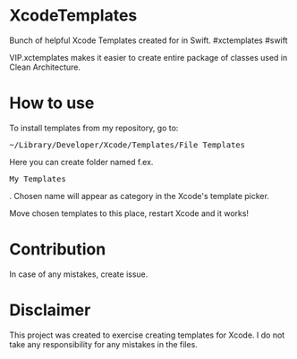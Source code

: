 # XcodeTemplates
Bunch of helpful Xcode Templates created for in Swift. #xctemplates #swift

VIP.xctemplates makes it easier to create entire package of classes used in Clean Architecture.

# How to use
To install templates from my repository, go to:
<pre>~/Library/Developer/Xcode/Templates/File Templates</pre>

Here you can create folder named f.ex. <pre>My Templates</pre>.
Chosen name will appear as category in the Xcode's template picker.

Move chosen templates to this place, restart Xcode and it works!

# Contribution
In case of any mistakes, create issue.

# Disclaimer
This project was created to exercise creating templates for Xcode. I do not take any responsibility for any mistakes in the files.
